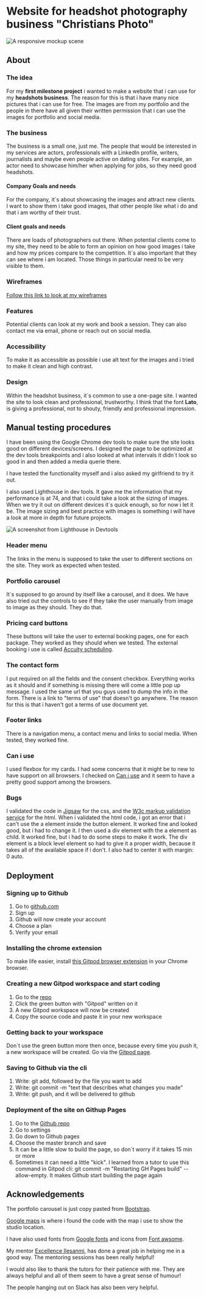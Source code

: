 # Website for headshot photography business "Christians Photo"

![A responsive mockup scene](assets/images/iphone-x-mockup-scene.png)

## About

### The idea

For my **first milestone project** i wanted to make a website that i can use for my **headshots business**. The reason for this is that i have many nice pictures that i can use for free. The images are from my portfolio and the people in there have all given their written permission that i can use the images for portfolio and social media. 

### The business

The business is a small one, just me. The people that would be interested in my services are actors, professionals with a LinkedIn profile, writers, journalists and maybe even people active on dating sites. For example, an actor need to showcase him/her when applying for jobs, so they need good headshots. 

#### Company Goals and needs

For the company, it´s about showcasing the images and attract new clients. I want to show them i take good images, that other people like what i do and that i am worthy of their trust.

#### Client goals and needs

There are loads of photographers out there. When potential clients come to my site, they need to be able to form an opinion on how good images i take and how my prices compare to the competition. It´s also important that they can see where i am located. Those things in particular need to be very visible to them.


### Wireframes

[Follow this link to look at my wireframes](https://xd.adobe.com/view/a0422fe8-1a03-4167-9142-6dcc7f854fcb-f511/)

### Features

Potential clients can look at my work and book a session. They can also contact me via email, phone or reach out on social media. 

### Accessibility

To make it as accessible as possible i use alt text for the images and i tried to make it clean and high contrast.

### Design

Within the headshot business, it´s common to use a one-page site. I wanted the site to look clean and professional, trustworthy. I think that the font **Lato**, is giving a professional, not to shouty, friendly and professional impression.

## Manual testing procedures

I have been using the Google Chrome dev tools to make sure the site looks good on different devices/screens. I designed the page to be optimized at the dev tools breakpoints and i also looked at what intervals it didn´t look so good in and then added a media querie there. 

I have tested the functionality myself and i also asked my girlfriend to try it out. 

I also used Lighthouse in dev tools. It gave me the information that my performance is at 74, and that i could take a look at the sizing of images. When we try it out on different devices it´s quick enough, so for now i let it be. The image sizing and best practice with images is something i will have a look at more in depth for future projects.

![A screenshot from Lighthouse in Devtools](assets/images/Capture.PNG)

### Header menu

The links in the menu is supposed to take the user to different sections on the site. They work as expected when tested. 

### Portfolio carousel

It´s supposed to go around by itself like a carousel, and it does. We have also tried out the controls to see if they take the user manually from image to image as they should. They do that.

### Pricing card buttons

These buttons will take the user to external booking pages, one for each package. They worked as they should when we tested. The external booking i use is called [Accuity scheduling](https://acuityscheduling.com/?kw=YToxOTMzNDMwNg%3D%3D).

### The contact form

I put required on all the fields and the consent checkbox. Everything works as it should and if something is missing there will come a little pop up message. I used the same url that you guys used to dump the info in the form. There is a link to "terms of use" that doesn't go anywhere. The reason for this is that i haven't got a terms of use document yet.

### Footer links

There is a navigation menu, a contact menu and links to social media. When tested, they worked fine.

### Can i use

I used flexbox for my cards. I had some concerns that it might be to new to have support on all browsers. I checked on [Can i use](https://caniuse.com/?search=flexbox) and it seem to have a pretty good support among the browsers.

### Bugs

I validated the code in [Jigsaw](https://jigsaw.w3.org/css-validator/) for the css, and the [W3c markup validation service](https://validator.w3.org/) for the html. When i validated the html code, i got an error that i can't use the a element inside the button element. It worked fine and looked good, but i had to change it. I then used a div element with the a element as child. It worked fine, but i had to do some steps to make it work. The div element is a block level element so had to give it a proper width, because it takes all of the available space if i don't. I also had to center it with margin: 0 auto.

## Deployment

### Signing up to Github

1. Go to [github.com](https://github.com/)
2. Sign up
3. Github will now create your account
4. Choose a plan
5. Verify your email

### Installing the chrome extension

To make life easier, install [this Gitpod browser extension](https://chrome.google.com/webstore/detail/gitpod-dev-environments-i/dodmmooeoklaejobgleioelladacbeki) in your Chrome browser.

### Creating a new Gitpod workspace and start coding

1. Go to the [repo](https://github.com/chrper80/Milestone-project1)
2. Click the green button with "Gitpod" written on it
3. A new Gitpod workspace will now be created
4. Copy the source code and paste it in your new workspace

### Getting back to your workspace

Don´t use the green button more then once, because every time you push it, a new workspace will be created. Go via the [Gitpod page](https://www.gitpod.io/).

### Saving to Github via the cli

1. Write: git add, followed by the file you want to add
2. Write: git commit -m "text that describes what changes you made"
3. Write: git push, and it will be delivered to github

### Deployment of the site on Githup Pages

1. Go to the [Github repo](https://github.com/chrper80/Milestone-project1)
2. Go to settings
3. Go down to Github pages
4. Choose the master branch and save
5. It can be a little slow to build the page, so don´t worry if it takes 15 min or more
6. Sometimes it can need a little "kick". I learned from a tutor to use this command in Gitpod cli: git commit -m "Restarting GH Pages build" --allow-empty. It makes Github start building the page again

## Acknowledgements

The portfolio carousel is just copy pasted from [Bootstrap](https://getbootstrap.com/docs/4.5/components/carousel/).

[Google maps](https://www.google.se/maps/place/Norra+Sj%C3%B6bogatan+34,+506+43+Bor%C3%A5s/@57.7522864,12.9419388,17z/data=!3m1!4b1!4m5!3m4!1s0x465aa72b07460935:0xad92acce2e44efd9!8m2!3d57.7522864!4d12.9441275) is where i found the code with the map i use to show the studio location.

I have also used fonts from [Google fonts](https://fonts.google.com/) and icons from [Font awsome](https://fontawesome.com/).

My mentor [Excellence Ilesanmi](https://github.com/lon-io), has done a great job in helping me in a good way. The mentoring sessions has been really helpful!

I would also like to thank the tutors for their patience with me. They are always helpful and all of them seem to have a great sense of humour!

The people hanging out on Slack has also been very helpful.
  
 


